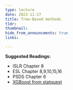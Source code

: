 ```yaml
---
type: lecture
date: 2023-11-27
title: Tree-Based methods
tldr: 
thumbnail: 
hide_from_announcments: true
links: 

---
```

**Suggested Readings:**
- ISLR Chapter 8
- ESL Chapter 8,9,10,15,16
- PSDS Chapter 6
- [XGBoost from statquest](https://www.youtube.com/watch?v=OtD8wVaFm6E&t)

